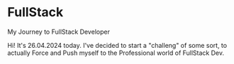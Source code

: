 # FullStack
My Journey to FullStack Developer

Hi! It's 26.04.2024 today. I've decided to start a "challeng" of some sort, to actually Force and Push myself to the Professional world of FullStack Dev. 
